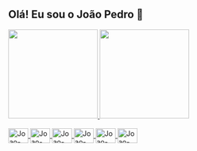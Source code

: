 ## Olá! Eu sou o João Pedro 👋

<div>
  <a href="https://github.com/Joao-Pedro-sp">
  <img height="180" src="https://github-readme-stats.vercel.app/api?username=Joao-Pedro-sp&show_icons=true&theme=dark"/>
  <img height="180" src="https://github-readme-stats.vercel.app/api/top-langs/?username=Joao-Pedro-sp&layout=compact&langs_count=16&theme=dark"/>
</div>    

<div style="display: inline_block"><br>
  <img align="center" alt="Joao-HTML" height="30" width="40" src="https://cdn.jsdelivr.net/gh/devicons/devicon/icons/html5/html5-original.svg">
  <img align="center" alt="Joao-CSS" height="30" width="40" src="https://cdn.jsdelivr.net/gh/devicons/devicon/icons/css3/css3-original.svg">
  <img align="center" alt="Joao-JS" height="30" width="40" src="https://cdn.jsdelivr.net/gh/devicons/devicon/icons/javascript/javascript-original.svg">
  <img align="center" alt="Joao-NodeJs" height="30" width="40" src="https://cdn.jsdelivr.net/gh/devicons/devicon/icons/nodejs/nodejs-original.svg">
  <img align="center" alt="Joao-EX" height="30" width="40" src="https://cdn.jsdelivr.net/gh/devicons/devicon/icons/express/express-original.svg">
  <img align="center" alt="Joao-React" height="30" width="40" src="https://cdn.jsdelivr.net/gh/devicons/devicon/icons/react/react-original.svg">
</div>

##
